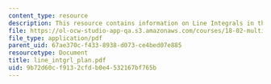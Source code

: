 ```yaml
---
content_type: resource
description: This resource contains information on Line Integrals in the Plane.
file: https://ol-ocw-studio-app-qa.s3.amazonaws.com/courses/18-02-multivariable-calculus-spring-2006/9b72d60cf9132cfdb0e4532167bf765b_line_intgrl_plan.pdf
file_type: application/pdf
parent_uid: 67ae370c-f433-8938-d073-ce4bed07e885
resourcetype: Document
title: line_intgrl_plan.pdf
uid: 9b72d60c-f913-2cfd-b0e4-532167bf765b
---
```

